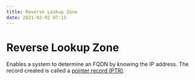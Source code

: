 ```yaml
---
title: Reverse Lookup Zone
date: 2021-02-02 07:15
---
```


# Reverse Lookup Zone
Enables a system to determine an FQDN by knowing the IP address.
The record created is called a [pointer record (PTR)](2020-11-17--15-28-31Z--dns_record.md).

